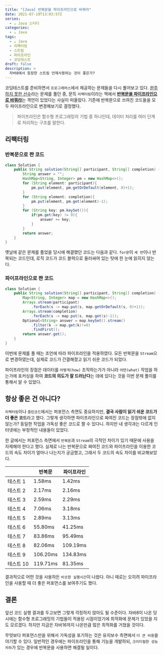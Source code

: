```yaml
---
title: "[Java] 반복문을 파이프라인으로 바꿔라"
date: 2021-07-19T13:03:57Z
series:
  - ☕️ Java 스터디
categories:
  - ☕️ Java
tags:
  - ☕️ Java
  - 리팩터링
  - 스트림
  - 파이프라인
  - 코딩테스트
draft: false
description: >
  자바8에서 등장한 스트림 언제사용하는 것이 좋은가?
---
```


코딩테스트를 준비하면서 `프로그래머스`에서 제공하는 문제들을 다시 풀어보고 있다. [완주하지 못한 선수](https://programmers.co.kr/learn/courses/30/lessons/42576)라는 문제를 풀던 중, 문득 `리팩터링`이라는 책에서 [**반복문을 파이프라인으로 바꿔라**](/posts/refactoring/smell-in-code/#반복분)는 격언이 있었다는 사실이 떠올랐다. 기존에 반복문으로 쓰여진 코드들을 모두 파이프라인으로 변경해보기로 결정했다.

> 파이프라인은 함수형 프로그래밍의 기법 중 하나인데, 데이터 처리를 여러 단계로 처리하는 구조를 말한다.

리팩터링
---

### 반복문으로 짠 코드

```java
class Solution {
    public String solution(String[] participant, String[] completion) {
        String answer = "";
        HashMap<String, Integer> pm = new HashMap<>();
        for (String element: participant){
            pm.put(element, pm.getOrDefault(element, 0)+1);
        }
        for (String element: completion){
            pm.put(element, pm.get(element)-1);
        }
        for (String key: pm.keySet()){
            if(pm.get(key) != 0){
                answer += key;
            }
        }
        return answer;
    }
}
```

옛날에 같은 문제를 풀었을 당시에 해결했던 코드는 다음과 같다. `for문`이 `세 번`이나 반복되는 코드인데, 로직 코드가 코드 블럭으로 둘러싸여 있는 탓에 한 눈에 읽히지 않는다.

### 파이프라인으로 짠 코드

```java
class Solution {
    public String solution(String[] participant, String[] completion) {
        Map<String, Integer> map = new HashMap<>();
        Arrays.stream(participant)
            .forEach(s -> map.put(s, map.getOrDefault(s, 0)+1));
        Arrays.stream(completion)
            .forEach(s -> map.put(s, map.get(s)-1));
        Optional<String> answer = map.keySet().stream()
            .filter(k -> map.get(k)!=0)
            .findFirst();
        return answer.get();
    }
}
```

이번에 문제를 풀 때는 조언에 따라 파이프라인을 적용하였다. 모든 반복문을 `Stream`으로 변경하였는데, 실제로 코드가 간결해졌고 읽기 쉬운 코드가 되었다.

파이프라인의 장점은 데이터를 `어떻게(how)` 조작하는가가 아니라 `어떤(what)` 작업을 하는가에 포커싱을 하여 **코드의 의도가 잘 드러난다**는 데에 있다는 것을 이번 문제 풀이를 통해서 알 수 있었다.


항상 좋은 건 아니다?
---

`리팩터링`이나 `클린코드`에서는 퍼포먼스 측면도 중요하지만, **결국 사람이 읽기 쉬운 코드가 더 좋은 코드**라고 했다. 그렇게 생각하면 파이프라인으로 짜여진 코드는 장점밖에 없지 않는가? 동일한 작업을 가독성 좋은 코드로 짤 수 있다니. 하지만 내 생각과는 다르게 인터넷에는 부정적인 내용들이 있었다. 

한 글에서는 퍼포먼스 측면에서 `반복문`과 `Stream`의 극적인 차이가 있기 때문에 사용을 자제해야 한다고 했다. 실제로 나는 반복문으로 짜여진 코드와 파이프라인을 이용한 코드의 속도 차이가 얼마나 나는지가 궁금했고, 그래서 두 코드의 속도 차이를 비교해보았다.

|  | 반복문 | 파이프라인 |
|--------|--------|------------|
| 테스트 1 | 1.58ms | 1.42ms |
| 테스트 2 | 2.17ms | 2.16ms |
| 테스트 3 | 2.59ms | 2.29ms |
| 테스트 4 | 7.06ms | 3.18ms |
| 테스트 5 | 2.89ms | 3.13ms |
| 테스트 6 | 55.80ms | 41.25ms |
| 테스트 7 | 83.86ms | 95.49ms |
| 테스트 8 | 82.06ms | 109.19ms |
| 테스트 9 | 106.20ms | 134.83ms |
| 테스트 10 | 119.71ms | 81.35ms |

결과적으로 어떤 것을 사용하든 `비슷한 실행시간`이 나왔다. 아니 때로는 오히려 파이프라인을 사용할 때 더 좋은 퍼포먼스를 보여주기도 했다.

결론
---

앞선 코드 실행 결과를 두고보면 그렇게 걱정하지 않아도 될 수준이다. 자바8이 나온 당시에는 함수형 프로그래밍의 기법들이 적용된 시점이었기에 최적화에 문제가 있었을 지도 모르겠다. 하지만 지금은 자바16까지 나온만큼 많은 최적화를 거쳤을 것이다.

무엇보다 퍼포먼스만을 위해서 가독성을 포기하는 것은 유지보수 측면에서 `더 큰 비용`을 야기할 수 있다. 일반적인 경우에는 파이프라인을 통해 기능을 개발하되, `크리티컬한 성능 저하`가 있는 경우에 반복문을 사용하면 해결될 일이다.

